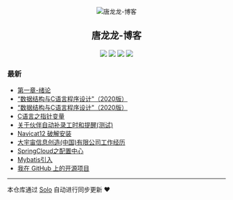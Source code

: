 <p align="center"><img alt="唐龙龙-博客" src="https://static.b3log.org/images/brand/solo-32.png"></p><h2 align="center">
唐龙龙-博客
</h2>

<h4 align="center"></h4>
<p align="center"><a title="唐龙龙-博客" target="_blank" href="https://github.com/os-tll/solo-blog"><img src="https://img.shields.io/github/last-commit/os-tll/solo-blog.svg?style=flat-square&color=FF9900"></a>
<a title="GitHub repo size in bytes" target="_blank" href="https://github.com/os-tll/solo-blog"><img src="https://img.shields.io/github/repo-size/os-tll/solo-blog.svg?style=flat-square"></a>
<a title="Solo Version" target="_blank" href="https://github.com/88250/solo/releases"><img src="https://img.shields.io/badge/solo-3.6.7-f1e05a.svg?style=flat-square&color=blueviolet"></a>
<a title="Hits" target="_blank" href="https://github.com/88250/hits"><img src="https://hits.b3log.org/os-tll/solo-blog.svg"></a></p>

### 最新

* [第一章-绪论](https://www.supertll.xyz/articles/2019/11/29/1575030221704.html)
* [“数据结构与C语言程序设计"（2020版） ](https://www.supertll.xyz/articles/2019/11/29/1575010729740.html)
* [“数据结构与C语言程序设计"（2020版）](https://www.supertll.xyz/articles/2019/11/29/1575010540363.html)
* [C语言之指针变量](https://www.supertll.xyz/articles/2019/11/26/1574752070512.html)
* [关于伙伴自动补录工时和提醒(测试) ](https://www.supertll.xyz/articles/2019/11/21/1574316522598.html)
* [Navicat12 破解安装](https://www.supertll.xyz/articles/2019/11/21/1574316033946.html)
* [大宇宙信息创造(中国)有限公司工作经历](https://www.supertll.xyz/articles/2019/11/17/1573973512872.html)
* [SpringCloud之配置中心](https://www.supertll.xyz/articles/2019/11/15/1573822211648.html)
* [Mybatis引入](https://www.supertll.xyz/articles/2019/11/11/1573439399177.html)
* [我在 GitHub 上的开源项目](https://www.supertll.xyz/my-github-repos)



---

本仓库通过 [Solo](https://github.com/88250/solo) 自动进行同步更新 ❤️ 